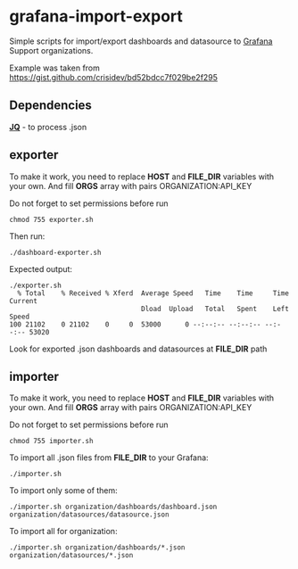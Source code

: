 # grafana-import-export

Simple scripts for import/export dashboards and datasource to [Grafana](http://grafana.org/)
Support organizations.

Example was taken from https://gist.github.com/crisidev/bd52bdcc7f029be2f295 

## Dependencies
**[JQ](https://stedolan.github.io/jq/)** - to process .json

## exporter
To make it work, you need to replace **HOST** and **FILE_DIR** variables with your own. And fill **ORGS** array with pairs ORGANIZATION:API_KEY

Do not forget to set permissions before run
```
chmod 755 exporter.sh
```

Then run:
```
./dashboard-exporter.sh
```

Expected output:
```
./exporter.sh
  % Total    % Received % Xferd  Average Speed   Time    Time     Time  Current
                                 Dload  Upload   Total   Spent    Left  Speed
100 21102    0 21102    0     0  53000      0 --:--:-- --:--:-- --:--:-- 53020

```

Look for exported .json dashboards and datasources at **FILE_DIR** path

## importer
To make it work, you need to replace **HOST** and **FILE_DIR** variables with your own. And fill **ORGS** array with pairs ORGANIZATION:API_KEY

Do not forget to set permissions before run
```
chmod 755 importer.sh
```

To import all .json files from **FILE_DIR** to your Grafana:
```
./importer.sh
```

To import only some of them:
```
./importer.sh organization/dashboards/dashboard.json organization/datasources/datasource.json
```

To import all for organization:
```
./importer.sh organization/dashboards/*.json organization/datasources/*.json
```